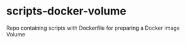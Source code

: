# scripts-docker-volume
Repo containing scripts with Dockerfile for preparing a Docker image Volume
